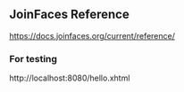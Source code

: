 
## JoinFaces Reference
https://docs.joinfaces.org/current/reference/

###  For testing
http://localhost:8080/hello.xhtml